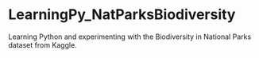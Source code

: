 # LearningPy_NatParksBiodiversity
Learning Python and experimenting with the Biodiversity in National Parks dataset from Kaggle.
